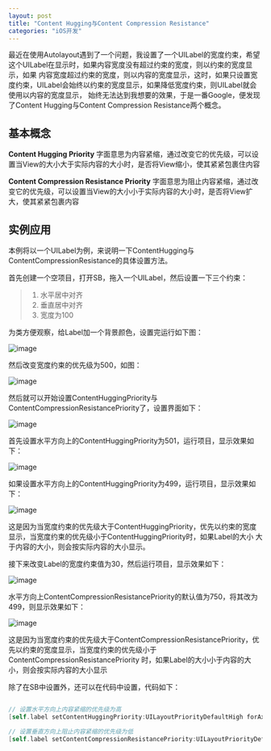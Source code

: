```yaml
---
layout: post
title: "Content Hugging与Content Compression Resistance"
categories: "iOS开发"
---
```


最近在使用Autolayout遇到了一个问题，我设置了一个UILabel的宽度约束，希望这个UILabel在显示时，如果内容宽度没有超过约束的宽度，则以约束的宽度显示，如果
内容宽度超过约束的宽度，则以内容的宽度显示，这时，如果只设置宽度约束，UILabel会始终以约束的宽度显示，如果降低宽度约束，则UILabel就会使用以内容的宽度显示，
始终无法达到我想要的效果，于是一番Google，便发现了Content Hugging与Content Compression Resistance两个概念。

## 基本概念

**Content Hugging Priority** 字面意思为内容紧缩，通过改变它的优先级，可以设置当View的大小大于实际内容的大小时，是否将View缩小，使其紧紧包裹住内容

**Content Compression Resistance Priority** 字面意思为阻止内容紧缩，通过改变它的优先级，可以设置当View的大小小于实际内容的大小时，是否将View扩大，使其紧紧包裹内容

##  实例应用

本例将以一个UILabel为例，来说明一下ContentHugging与ContentCompressionResistance的具体设置方法。

首先创建一个空项目，打开SB，拖入一个UILabel，然后设置一下三个约束：

> 1. 水平居中对齐
> 2. 垂直居中对齐
> 3. 宽度为100

为类方便观察，给Label加一个背景颜色，设置完运行如下图：

![image](http://oldblog.shicishuzhai.com/Screen%20Shot%202015-11-07%20at%2022.46.17.png)

然后改变宽度约束的优先级为500，如图：

![image](http://oldblog.shicishuzhai.com/Screen%20Shot%202015-11-07%20at%2022.15.10.png)

然后就可以开始设置ContentHuggingPriority与ContentCompressionResistancePriority了，设置界面如下：

![image](http://oldblog.shicishuzhai.com/Screen%20Shot%202015-11-07%20at%2022.30.26.png)

首先设置水平方向上的ContentHuggingPriority为501，运行项目，显示效果如下：

![image](http://oldblog.shicishuzhai.com/Screen%20Shot%202015-11-07%20at%2022.44.05.png)

如果设置水平方向上的ContentHuggingPriority为499，运行项目，显示效果如下：

![image](http://oldblog.shicishuzhai.com/Screen%20Shot%202015-11-07%20at%2022.46.17.png)

这是因为当宽度约束的优先级大于ContentHuggingPriority，优先以约束的宽度显示，当宽度约束的优先级小于ContentHuggingPriority时，如果Label的大小
大于内容的大小，则会按实际内容的大小显示。

接下来改变Label的宽度约束值为30，然后运行项目，显示效果如下：

![image](http://oldblog.shicishuzhai.com/Screen%20Shot%202015-11-07%20at%2022.44.05.png)

水平方向上ContentCompressionResistancePriority的默认值为750，将其改为499，则显示效果如下：

![image](http://oldblog.shicishuzhai.com/Screen%20Shot%202015-11-07%20at%2023.02.49.png)

这是因为当宽度约束的优先级大于ContentCompressionResistancePriority，优先以约束的宽度显示，当宽度约束的优先级小于ContentCompressionResistancePriority
时，如果Label的大小小于内容的大小，则会按实际内容的大小显示

除了在SB中设置外，还可以在代码中设置，代码如下：

```objectivec

// 设置水平方向上内容紧缩的优先级为高
[self.label setContentHuggingPriority:UILayoutPriorityDefaultHigh forAxis:UILayoutConstraintAxisHorizontal];

// 设置垂直方向上阻止内容紧缩的优先级为低
[self.label setContentCompressionResistancePriority:UILayoutPriorityDefaultLow forAxis:UILayoutConstraintAxisVertical];

```
